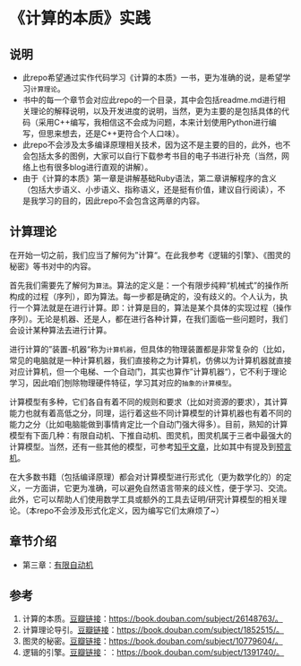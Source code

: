 # 《计算的本质》实践

## 说明
* 此repo希望通过实作代码学习《计算的本质》一书，更为准确的说，是希望学习`计算理论`。
* 书中的每一个章节会对应此repo的一个目录，其中会包括readme.md进行相关理论的解释说明，以及开发进度的说明，当然，更为主要的是包括具体的代码（采用C++编写，我相信这不会成为问题，本来计划使用Python进行编写，但思来想去，还是C++更符合个人口味）。
* 此repo不会涉及太多编译原理相关技术，因为这不是主要的目的，此外，也不会包括太多的图例，大家可以自行下载参考书目的电子书进行补充（当然，网络上也有很多blog进行直观的讲解）。
* 由于《计算的本质》第一章是讲解基础Ruby语法，第二章讲解程序的含义（包括大步语义、小步语义、指称语义，还是挺有价值，建议自行阅读），不是我学习的目的，因此repo不会包含这两章的内容。

## 计算理论
在开始一切之前，我们应当了解何为”计算“。在此我参考《逻辑的引擎》、《图灵的秘密》等书对中的内容。

首先我们需要先了解何为`算法`。算法的定义是：一个有限步纯粹“机械式”的操作所构成的过程（序列），即为算法。每一步都是确定的，没有歧义的。个人认为，执行一个算法就是在进行计算。即：计算是目的，算法是某个具体的实现过程（操作序列）。无论是机器、还是人，都在进行各种计算，在我们面临一些问题时，我们会设计某种算法去进行计算。

进行计算的”装置-机器“称为`计算机器`，但具体的物理装置都是非常复杂的（比如，常见的电脑就是一种计算机器，我们直接称之为计算机，仿佛以为计算机器就直接对应计算机，但一个电梯、一个自动门，其实也算作”计算机器“），它不利于理论学习，因此咱们刨除物理硬件特征，学习其对应的`抽象的计算模型`。 

计算模型有多种，它们各自有着不同的规则和要求（比如对资源的要求），其计算能力也就有着高低之分，同理，运行着这些不同计算模型的计算机器也有着不同的能力之分（比如电脑能做到事情肯定比一个自动门强大得多）。目前，熟知的计算模型有下面几种：有限自动机、下推自动机、图灵机，图灵机属于三者中最强大的计算模型。当然，还有一些其他的模型，可参考[知乎文章](https://www.zhihu.com/question/21579465)，比如其中有提及到[预言机](https://zh.wikipedia.org/zh-cn/%E9%A0%90%E8%A8%80%E6%A9%9F)。

在大多数书籍（包括编译原理）都会对计算模型进行形式化（更为数学化的）的定义，一方面讲，它更为准确，可以避免自然语言带来的歧义性，便于学习、交流。此外，它可以帮助人们使用数学工具或额外的工具去证明/研究计算模型的相关理论。（本repo不会涉及形式化定义，因为编写它们太麻烦了~）

## 章节介绍
- 第三章：[有限自动机](https://github.com/IronsDu/the-nature-of-computing/tree/main/chapter3)


## 参考
1. 计算的本质。[豆瓣链接](https://book.douban.com/subject/26148763/)：https://book.douban.com/subject/26148763/。
2. 计算理论导引。[豆瓣链接](https://book.douban.com/subject/1852515/)：https://book.douban.com/subject/1852515/。
3. 图灵的秘密。[豆瓣链接](https://book.douban.com/subject/10779604/)：https://book.douban.com/subject/10779604/。
4. 逻辑的引擎。[豆瓣链接](https://book.douban.com/subject/1391740/)：：https://book.douban.com/subject/1391740/。
